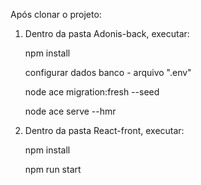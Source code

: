 Após clonar o projeto:

1. Dentro da pasta Adonis-back, executar:

   npm install

   configurar dados banco - arquivo ".env"

   node ace migration:fresh --seed

   node ace serve --hmr

2. Dentro da pasta React-front, executar:

   npm install

   npm run start